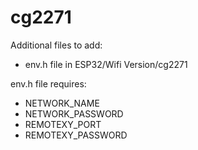 # cg2271
Additional files to add:
- env.h file in ESP32/Wifi Version/cg2271

env.h file requires:
- NETWORK_NAME
- NETWORK_PASSWORD
- REMOTEXY_PORT
- REMOTEXY_PASSWORD

